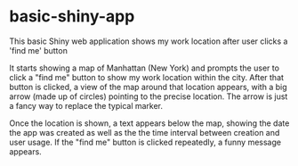 # basic-shiny-app
This basic Shiny web application shows my work location after user clicks a 'find me' button

It starts showing a map of Manhattan (New York) and prompts the user to click a "find me" button to show my work location within the city. After that button is clicked, a view of the map around that location appears, with a big arrow (made up of circles) pointing to the precise location. The arrow is just a fancy way to replace the typical marker.

Once the location is shown, a text appears below the map, showing the date the app was created as well as the the time interval between creation and user usage. If the "find me" button is clicked repeatedly, a funny message appears.
